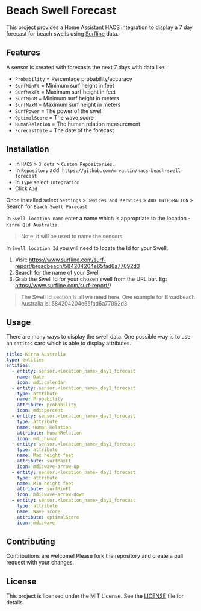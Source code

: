 # Beach Swell Forecast

This project provides a Home Assistant HACS integration to display a 7 day forecast for beach swells using [Surfline](https://www.surfline.com) data.

## Features

A sensor is created with forecasts the next 7 days with data like: 

- `Probability` = Percentage probability/accuracy
- `SurfMinFt` = Minimum surf height in feet 
- `SurfMaxFt` = Maximum surf height in feet 
- `SurfMinM` = Minimum surf height in meters 
- `SurfMaxM` = Maximum surf height in meters 
- `SurfPower` = The power of the swell
- `OptimalScore` = The wave score
- `HumanRelation` = The human relation measurement
- `ForecastDate` = The date of the forecast

## Installation

- In `HACS` > `3 dots` > `Custom Repositories`.
- In `Repository` add: `https://github.com/mrvautin/hacs-beach-swell-forecast`
- In `Type` select `Integration`
- Click `Add`

Once installed select `Settings` > `Devices and services` > `ADD INTEGRATION` > Search for `Beach Swell Forecast`

In `Swell location name` enter a name which is appropriate to the location - `Kirra Qld Australia`. 

> Note: it will be used to name the sensors 

In `Swell location Id` you will need to locate the Id for your Swell. 

1. Visit: https://www.surfline.com/surf-report/broadbeach/584204204e65fad6a77092d3
2. Search for the name of your Swell
3. Grab the Swell Id for your chosen swell from the URL bar. Eg: https://www.surfline.com/surf-report/<name of beach>/<swell id>

> The Swell Id section is all we need here. One example for Broadbeach Australia is: 584204204e65fad6a77092d3

## Usage

There are many ways to display the swell data. One possible way is to use an `entites` card which is able to 
display attributes. 

``` yaml
title: Kirra Australia
type: entities
entities:
  - entity: sensor.<location_name>_day1_forecast
    name: Date
    icon: mdi:calendar
  - entity: sensor.<location_name>_day1_forecast
    type: attribute
    name: Probability
    attribute: probability
    icon: mdi:percent
  - entity: sensor.<location_name>_day1_forecast
    type: attribute
    name: Human Relation
    attribute: humanRelation
    icon: mdi:human
  - entity: sensor.<location_name>_day1_forecast
    type: attribute
    name: Max height feet
    attribute: surfMaxFt
    icon: mdi:wave-arrow-up
  - entity: sensor.<location_name>_day1_forecast
    type: attribute
    name: Min height feet
    attribute: surfMinFt
    icon: mdi:wave-arrow-down
  - entity: sensor.<location_name>_day1_forecast
    type: attribute
    name: Wave score
    attribute: optimalScore
    icon: mdi:wave
```

## Contributing

Contributions are welcome! Please fork the repository and create a pull request with your changes.

## License

This project is licensed under the MIT License. See the [LICENSE](LICENSE) file for details.
